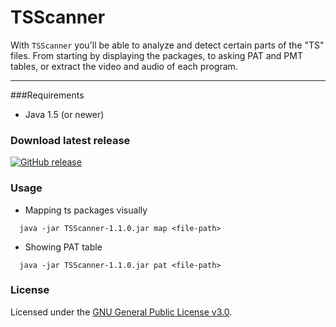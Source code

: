 # TSScanner

With ``TSScanner`` you'll be able to analyze and detect certain parts of the "TS" files. From starting by displaying the packages, to asking PAT and PMT tables, or extract the video and audio of each program.

***

###Requirements
- Java 1.5 (or newer)

### Download latest release
[![GitHub release](https://img.shields.io/github/release/enseidler/ts-scanner.svg?maxAge=2592000)](https://github.com/enseidler/ts-scanner/releases/latest)

### Usage
- Mapping ts packages visually
``` shell
  java -jar TSScanner-1.1.0.jar map <file-path>
```

- Showing PAT table
``` shell
  java -jar TSScanner-1.1.0.jar pat <file-path>
```

### License

Licensed under the [GNU General Public License v3.0](https://github.com/enseidler/ts-scanner/blob/master/LICENSE).
